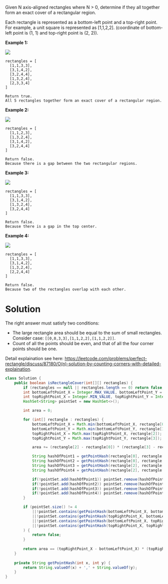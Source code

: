 Given N axis-aligned rectangles where N > 0, determine if they all together form an exact cover of a rectangular region.

Each rectangle is represented as a bottom-left point and a top-right point. For example, a unit square is represented as [1,1,2,2]. (coordinate of bottom-left point is (1, 1) and top-right point is (2, 2)).

__Example 1:__

<img src="https://assets.leetcode.com/uploads/2018/10/22/rectangle_perfect.gif">

```
rectangles = [
  [1,1,3,3],
  [3,1,4,2],
  [3,2,4,4],
  [1,3,2,4],
  [2,3,3,4]
]

Return true. 
All 5 rectangles together form an exact cover of a rectangular region.
```
 
__Example 2:__

<img src="https://assets.leetcode.com/uploads/2018/10/22/rectangle_separated.gif">

```
rectangles = [
  [1,1,2,3],
  [1,3,2,4],
  [3,1,4,2],
  [3,2,4,4]
]

Return false. 
Because there is a gap between the two rectangular regions.
```

__Example 3:__

<img src="https://assets.leetcode.com/uploads/2018/10/22/rectangle_hole.gif">

```
rectangles = [
  [1,1,3,3],
  [3,1,4,2],
  [1,3,2,4],
  [3,2,4,4]
]

Return false. 
Because there is a gap in the top center.
```

__Example 4:__

<img src="https://assets.leetcode.com/uploads/2018/10/22/rectangle_intersect.gif">

```
rectangles = [
  [1,1,3,3],
  [3,1,4,2],
  [1,3,2,4],
  [2,2,4,4]
]

Return false. 
Because two of the rectangles overlap with each other.
```

# Solution

The right answer must satisfy two conditions:

* The large rectangle area should be equal to the sum of small rectangles. Consider case: `[[0,0,3,3],[1,1,2,2],[1,1,2,2]]`.
* Count of all the points should be even, and that of all the four corner points should be one.

Detail explaination see here: https://leetcode.com/problems/perfect-rectangle/discuss/87180/O(n)-solution-by-counting-corners-with-detailed-explaination.

```java
class Solution {
    public boolean isRectangleCover(int[][] rectangles) {
        if (rectangles == null || rectangles.length == 0) return false;
        int bottomLeftPoint_X = Integer.MAX_VALUE, bottomLeftPoint_Y = Integer.MAX_VALUE;
        int topRightPoint_X = Integer.MIN_VALUE, topRightPoint_Y = Integer.MIN_VALUE;
        HashSet<String> pointSet = new HashSet<>();

        int area = 0;

        for (int[] rectangle : rectangles) {
            bottomLeftPoint_X = Math.min(bottomLeftPoint_X, rectangle[0]);
            bottomLeftPoint_Y = Math.min(bottomLeftPoint_Y, rectangle[1]);
            topRightPoint_X = Math.max(topRightPoint_X, rectangle[2]);
            topRightPoint_Y = Math.max(topRightPoint_Y, rectangle[3]);

            area += (rectangle[2] - rectangle[0]) * (rectangle[3] - rectangle[1]);

            String hashOfPoint1 = getPointHash(rectangle[0], rectangle[1]);
            String hashOfPoint2 = getPointHash(rectangle[0], rectangle[3]);
            String hashOfPoint3 = getPointHash(rectangle[2], rectangle[1]);
            String hashOfPoint4 = getPointHash(rectangle[2], rectangle[3]);

            if(!pointSet.add(hashOfPoint1)) pointSet.remove(hashOfPoint1);
            if(!pointSet.add(hashOfPoint2)) pointSet.remove(hashOfPoint2);
            if(!pointSet.add(hashOfPoint3)) pointSet.remove(hashOfPoint3);
            if(!pointSet.add(hashOfPoint4)) pointSet.remove(hashOfPoint4);
        }

        if (pointSet.size() != 4
            ||!pointSet.contains(getPointHash(bottomLeftPoint_X, bottomLeftPoint_Y)) 
            ||!pointSet.contains(getPointHash(topRightPoint_X, bottomLeftPoint_Y))
            ||!pointSet.contains(getPointHash(bottomLeftPoint_X, topRightPoint_Y))
            ||!pointSet.contains(getPointHash(topRightPoint_X, topRightPoint_Y))
        ) {
            return false;
        }
        
        return area == (topRightPoint_X - bottomLeftPoint_X) * (topRightPoint_Y - bottomLeftPoint_Y);
    }
    
    private String getPointHash(int x, int y) {
        return String.valueOf(x) + ',' + String.valueOf(y);
    }
}
```

 

 

